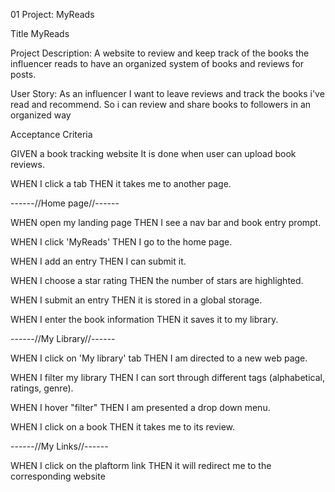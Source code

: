 01 Project: MyReads

Title
MyReads

Project Description:
A website to review and keep track of the books the influencer reads to have an organized system of books and reviews for posts.

User Story:
As an influencer
I want to leave reviews and track the books i've read and recommend.
So i can review and share books to followers in an organized way

Acceptance Criteria

GIVEN a book tracking website
It is done when user can upload book reviews.

WHEN I click a tab
THEN it takes me to another page.

------//Home page//------

WHEN open my landing page
THEN I see a nav bar and book entry prompt.

WHEN I click 'MyReads'
THEN I go to the home page.

WHEN I add an entry
THEN I can submit it.

WHEN I choose a star rating
THEN the number of stars are highlighted.

WHEN I submit an entry
THEN it is stored in a global storage.


WHEN I enter the book information
THEN it saves it to my library.


------//My Library//------

WHEN I click on 'My library' tab
THEN I am directed to a new web page.

WHEN I filter my library
THEN I can sort through different tags (alphabetical, ratings, genre).

WHEN I hover "filter"
THEN I am presented a drop down menu.

WHEN I click on a book
THEN it takes me to its review.

------//My Links//------

WHEN I click on the plaftorm link
THEN it will redirect me to the corresponding website



